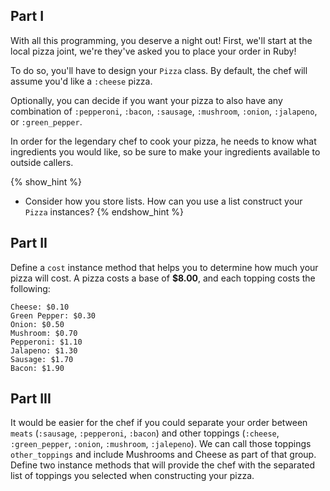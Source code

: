 ## Part I

With all this programming, you deserve a night out! First, we'll start at the
local pizza joint, we're they've asked you to place your order in Ruby!

To do so, you'll have to design your `Pizza` class. By default, the chef will
assume you'd like a `:cheese` pizza.

Optionally, you can decide if you want your pizza to also have any combination
of `:pepperoni`, `:bacon`, `:sausage`, `:mushroom`, `:onion`, 
`:jalapeno`, or `:green_pepper`.

In order for the legendary chef to cook your pizza, he needs to know what
ingredients you would like, so be sure to make your ingredients available to
outside callers.

{% show_hint %}
* Consider how you store lists. How can you use a list construct your `Pizza`
    instances?
{% endshow_hint %}

## Part II

Define a `cost` instance method that helps you to determine how much your pizza will
cost. A pizza costs a base of **$8.00**, and each topping costs the following:

```no-highlight
Cheese: $0.10
Green Pepper: $0.30
Onion: $0.50
Mushroom: $0.70
Pepperoni: $1.10
Jalapeno: $1.30
Sausage: $1.70
Bacon: $1.90
```

## Part III

It would be easier for the chef if you could separate your order between `meats`
(`:sausage`, `:pepperoni`, `:bacon`)
and other toppings (`:cheese`, `:green_pepper`, `:onion`, `:mushroom`,
`:jalepeno`). 
We can call those toppings `other_toppings` and include Mushrooms and Cheese as part
of that group. Define two instance methods that will provide the chef with the
separated list of toppings you selected when constructing your pizza.
